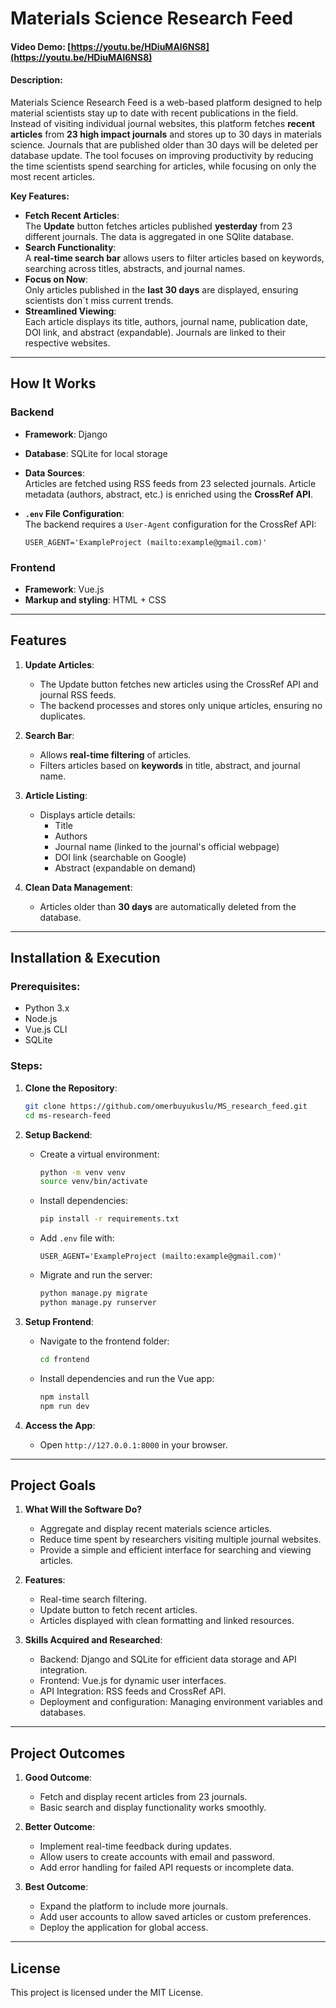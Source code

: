 # **Materials Science Research Feed**

#### Video Demo: [https://youtu.be/HDiuMAl6NS8](https://youtu.be/HDiuMAl6NS8)

#### Description:  
Materials Science Research Feed is a web-based platform designed to help material scientists stay up to date with recent publications in the field. Instead of visiting individual journal websites, this platform fetches **recent articles** from **23 high impact journals** and stores up to 30 days in materials science. Journals that are published older than 30 days will be deleted per database update. The tool focuses on improving productivity by reducing the time scientists spend searching for articles, while focusing on only the most recent articles.  

**Key Features:**  
- **Fetch Recent Articles**:  
   The **Update** button fetches articles published **yesterday** from 23 different journals. The data is aggregated in one SQlite database.  
- **Search Functionality**:  
   A **real-time search bar** allows users to filter articles based on keywords, searching across titles, abstracts, and journal names.  
- **Focus on Now**:  
   Only articles published in the **last 30 days** are displayed, ensuring scientists don´t miss current trends.  
- **Streamlined Viewing**:  
   Each article displays its title, authors, journal name, publication date, DOI link, and abstract (expandable). Journals are linked to their respective websites.  

---

## **How It Works**

### **Backend**  
- **Framework**: Django  
- **Database**: SQLite for local storage  
- **Data Sources**:  
   Articles are fetched using RSS feeds from 23 selected journals. Article metadata (authors, abstract, etc.) is enriched using the **CrossRef API**.  

- **`.env` File Configuration**:  
   The backend requires a `User-Agent` configuration for the CrossRef API:  
   ```dotenv
   USER_AGENT='ExampleProject (mailto:example@gmail.com)'
   ```

### **Frontend**  
- **Framework**: Vue.js  
- **Markup and styling**: HTML + CSS
---

## **Features**

1. **Update Articles**:  
   - The Update button fetches new articles using the CrossRef API and journal RSS feeds.  
   - The backend processes and stores only unique articles, ensuring no duplicates.  

2. **Search Bar**:  
   - Allows **real-time filtering** of articles.  
   - Filters articles based on **keywords** in title, abstract, and journal name.  

3. **Article Listing**:  
   - Displays article details:  
     - Title  
     - Authors  
     - Journal name (linked to the journal's official webpage)  
     - DOI link (searchable on Google)  
     - Abstract (expandable on demand)  

4. **Clean Data Management**:  
   - Articles older than **30 days** are automatically deleted from the database.  

---

## **Installation & Execution**

### Prerequisites:  
- Python 3.x  
- Node.js  
- Vue.js CLI  
- SQLite  

### Steps:  

1. **Clone the Repository**:
   ```bash
   git clone https://github.com/omerbuyukuslu/MS_research_feed.git
   cd ms-research-feed
   ```

2. **Setup Backend**:  
   - Create a virtual environment:  
     ```bash
     python -m venv venv
     source venv/bin/activate
     ```
   - Install dependencies:  
     ```bash
     pip install -r requirements.txt
     ```
   - Add `.env` file with:  
     ```dotenv
     USER_AGENT='ExampleProject (mailto:example@gmail.com)'
     ```
   - Migrate and run the server:  
     ```bash
     python manage.py migrate
     python manage.py runserver
     ```

3. **Setup Frontend**:  
   - Navigate to the frontend folder:  
     ```bash
     cd frontend
     ```
   - Install dependencies and run the Vue app:  
     ```bash
     npm install
     npm run dev
     ```

4. **Access the App**:  
   - Open `http://127.0.0.1:8000` in your browser.  

---

## **Project Goals**

1. **What Will the Software Do?**  
   - Aggregate and display recent materials science articles.  
   - Reduce time spent by researchers visiting multiple journal websites.  
   - Provide a simple and efficient interface for searching and viewing articles.

2. **Features**:
   - Real-time search filtering.  
   - Update button to fetch recent articles.  
   - Articles displayed with clean formatting and linked resources.  

3. **Skills Acquired and Researched**:  
   - Backend: Django and SQLite for efficient data storage and API integration.  
   - Frontend: Vue.js for dynamic user interfaces.  
   - API Integration: RSS feeds and CrossRef API.  
   - Deployment and configuration: Managing environment variables and databases.

---

## **Project Outcomes**

1. **Good Outcome**:  
   - Fetch and display recent articles from 23 journals.  
   - Basic search and display functionality works smoothly.  

2. **Better Outcome**:  
   - Implement real-time feedback during updates.
   - Allow users to create accounts with email and password.
   - Add error handling for failed API requests or incomplete data.  

3. **Best Outcome**:  
   - Expand the platform to include more journals.  
   - Add user accounts to allow saved articles or custom preferences.  
   - Deploy the application for global access.  

---

## **License**  
This project is licensed under the MIT License.  

